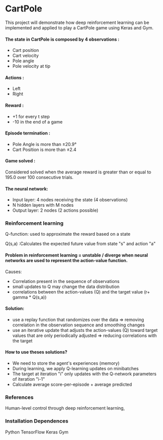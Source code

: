 # CartPole
This project will demonstrate how deep reinforcement learning can be implemented and applied to play a CartPole game using Keras and Gym.

#### The state in CartPole is composed by 4 observations :
- Cart position
- Cart velocity
- Pole angle
- Pole velocity at tip

#### Actions : 
- Left
- Right

#### Reward :
- +1 for every t step 
- -10 in the end of a game

#### Episode termination :
- Pole Angle is more than ±20.9°
- Cart Position is more than ±2.4 


#### Game solved :
Considered solved when the average reward is greater than or equal to 195.0 over 100 consecutive trials.

#### The neural network:
- Input layer: 4 nodes receiving the state (4 observations)
- N hidden layers with M nodes 
- Output layer: 2 nodes (2 actions possible)


### Reinforcement learning
Q-function: used to approximate the reward based on a state

Q(s,a) :Calculates the expected future value from state "s" and action "a"

#### Problem in reinforcement learning = unstable / diverge when neural networks are used to represent the action-value function.
Causes:
- Correlation present in the sequence of observations
- small updates to Q may change the data distribution
- correlations between the action-values (Q) and the target value (r+ gamma * Q(s,a))

#### Solution:
- use a replay function that randomizes over the data => removing correlation in the observation sequence and smoothing changes
- use an iterative update that adjusts the action-values (Q) toward target values that are only periodically adjusted => reducing correlations with the target

#### How to use theses solutions?
- We need to store the agent's experiences (memory) 
- During learning, we apply Q-learning updates on minibatches
- The target at iteration "i" only updates with the Q-network parameters of iteration "i-1"
- Calculate average score-per-episode + average predicted 




### References
Human-level control through deep reinforcement learning,


### Installation Dependences
Python
TensorFlow
Keras
Gym
